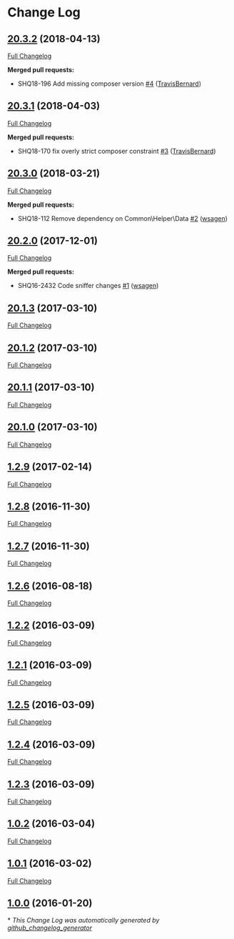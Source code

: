 # Change Log

## [20.3.2](https://github.com/webshopapps/module-logger/tree/20.3.2) (2018-04-13)
[Full Changelog](https://github.com/webshopapps/module-logger/compare/20.3.1...20.3.2)

**Merged pull requests:**

- SHQ18-196 Add missing composer version [\#4](https://github.com/webshopapps/module-logger/pull/4) ([TravisBernard](https://github.com/TravisBernard))

## [20.3.1](https://github.com/webshopapps/module-logger/tree/20.3.1) (2018-04-03)
[Full Changelog](https://github.com/webshopapps/module-logger/compare/20.3.0...20.3.1)

**Merged pull requests:**

- SHQ18-170 fix overly strict composer constraint [\#3](https://github.com/webshopapps/module-logger/pull/3) ([TravisBernard](https://github.com/TravisBernard))

## [20.3.0](https://github.com/webshopapps/module-logger/tree/20.3.0) (2018-03-21)
[Full Changelog](https://github.com/webshopapps/module-logger/compare/20.2.0...20.3.0)

**Merged pull requests:**

- SHQ18-112 Remove dependency on Common\Helper\Data [\#2](https://github.com/webshopapps/module-logger/pull/2) ([wsagen](https://github.com/wsagen))

## [20.2.0](https://github.com/webshopapps/module-logger/tree/20.2.0) (2017-12-01)
[Full Changelog](https://github.com/webshopapps/module-logger/compare/20.1.3...20.2.0)

**Merged pull requests:**

- SHQ16-2432 Code sniffer changes [\#1](https://github.com/webshopapps/module-logger/pull/1) ([wsagen](https://github.com/wsagen))

## [20.1.3](https://github.com/webshopapps/module-logger/tree/20.1.3) (2017-03-10)
[Full Changelog](https://github.com/webshopapps/module-logger/compare/20.1.2...20.1.3)

## [20.1.2](https://github.com/webshopapps/module-logger/tree/20.1.2) (2017-03-10)
[Full Changelog](https://github.com/webshopapps/module-logger/compare/20.1.1...20.1.2)

## [20.1.1](https://github.com/webshopapps/module-logger/tree/20.1.1) (2017-03-10)
[Full Changelog](https://github.com/webshopapps/module-logger/compare/20.1.0...20.1.1)

## [20.1.0](https://github.com/webshopapps/module-logger/tree/20.1.0) (2017-03-10)
[Full Changelog](https://github.com/webshopapps/module-logger/compare/1.2.9...20.1.0)

## [1.2.9](https://github.com/webshopapps/module-logger/tree/1.2.9) (2017-02-14)
[Full Changelog](https://github.com/webshopapps/module-logger/compare/1.2.8...1.2.9)

## [1.2.8](https://github.com/webshopapps/module-logger/tree/1.2.8) (2016-11-30)
[Full Changelog](https://github.com/webshopapps/module-logger/compare/1.2.7...1.2.8)

## [1.2.7](https://github.com/webshopapps/module-logger/tree/1.2.7) (2016-11-30)
[Full Changelog](https://github.com/webshopapps/module-logger/compare/1.2.6...1.2.7)

## [1.2.6](https://github.com/webshopapps/module-logger/tree/1.2.6) (2016-08-18)
[Full Changelog](https://github.com/webshopapps/module-logger/compare/1.2.2...1.2.6)

## [1.2.2](https://github.com/webshopapps/module-logger/tree/1.2.2) (2016-03-09)
[Full Changelog](https://github.com/webshopapps/module-logger/compare/1.2.1...1.2.2)

## [1.2.1](https://github.com/webshopapps/module-logger/tree/1.2.1) (2016-03-09)
[Full Changelog](https://github.com/webshopapps/module-logger/compare/1.2.5...1.2.1)

## [1.2.5](https://github.com/webshopapps/module-logger/tree/1.2.5) (2016-03-09)
[Full Changelog](https://github.com/webshopapps/module-logger/compare/1.2.4...1.2.5)

## [1.2.4](https://github.com/webshopapps/module-logger/tree/1.2.4) (2016-03-09)
[Full Changelog](https://github.com/webshopapps/module-logger/compare/1.2.3...1.2.4)

## [1.2.3](https://github.com/webshopapps/module-logger/tree/1.2.3) (2016-03-09)
[Full Changelog](https://github.com/webshopapps/module-logger/compare/1.0.2...1.2.3)

## [1.0.2](https://github.com/webshopapps/module-logger/tree/1.0.2) (2016-03-04)
[Full Changelog](https://github.com/webshopapps/module-logger/compare/1.0.1...1.0.2)

## [1.0.1](https://github.com/webshopapps/module-logger/tree/1.0.1) (2016-03-02)
[Full Changelog](https://github.com/webshopapps/module-logger/compare/1.0.0...1.0.1)

## [1.0.0](https://github.com/webshopapps/module-logger/tree/1.0.0) (2016-01-20)


\* *This Change Log was automatically generated by [github_changelog_generator](https://github.com/skywinder/Github-Changelog-Generator)*